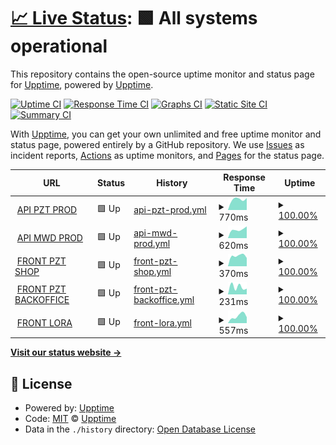 # [📈 Live Status](https://upptime.github.io/upptime): <!--live status--> **🟩 All systems operational**

This repository contains the open-source uptime monitor and status page for [Upptime](https://upptime.js.org), powered by [Upptime](https://github.com/upptime/upptime).

[![Uptime CI](https://github.com/spectaA/uptime-test/workflows/Uptime%20CI/badge.svg)](https://github.com/spectaA/uptime-test/actions?query=workflow%3A%22Uptime+CI%22)
[![Response Time CI](https://github.com/spectaA/uptime-test/workflows/Response%20Time%20CI/badge.svg)](https://github.com/spectaA/uptime-test/actions?query=workflow%3A%22Response+Time+CI%22)
[![Graphs CI](https://github.com/spectaA/uptime-test/workflows/Graphs%20CI/badge.svg)](https://github.com/spectaA/uptime-test/actions?query=workflow%3A%22Graphs+CI%22)
[![Static Site CI](https://github.com/spectaA/uptime-test/workflows/Static%20Site%20CI/badge.svg)](https://github.com/spectaA/uptime-test/actions?query=workflow%3A%22Static+Site+CI%22)
[![Summary CI](https://github.com/spectaA/uptime-test/workflows/Summary%20CI/badge.svg)](https://github.com/spectaA/uptime-test/actions?query=workflow%3A%22Summary+CI%22)

With [Upptime](https://upptime.js.org), you can get your own unlimited and free uptime monitor and status page, powered entirely by a GitHub repository. We use [Issues](https://github.com/upptime/upptime/issues) as incident reports, [Actions](https://github.com/spectaA/uptime-test/actions) as uptime monitors, and [Pages](https://upptime.github.io/upptime) for the status page.

<!--start: status pages-->
<!-- This summary is generated by Upptime (https://github.com/upptime/upptime) -->
<!-- Do not edit this manually, your changes will be overwritten -->
<!-- prettier-ignore -->
| URL | Status | History | Response Time | Uptime |
| --- | ------ | ------- | ------------- | ------ |
| <img alt="" src="https://favicons.githubusercontent.com/prod-pzt.mokapis.com" height="13"> [API PZT PROD](https://prod-pzt.mokapis.com/api/info) | 🟩 Up | [api-pzt-prod.yml](https://github.com/spectaA/uptime-test/commits/HEAD/history/api-pzt-prod.yml) | <details><summary><img alt="Response time graph" src="./graphs/api-pzt-prod/response-time-week.png" height="20"> 770ms</summary><br><a href="https://spectaA.github.io/uptime-test/history/api-pzt-prod"><img alt="Response time 770" src="https://img.shields.io/endpoint?url=https%3A%2F%2Fraw.githubusercontent.com%2FspectaA%2Fuptime-test%2FHEAD%2Fapi%2Fapi-pzt-prod%2Fresponse-time.json"></a><br><a href="https://spectaA.github.io/uptime-test/history/api-pzt-prod"><img alt="24-hour response time 850" src="https://img.shields.io/endpoint?url=https%3A%2F%2Fraw.githubusercontent.com%2FspectaA%2Fuptime-test%2FHEAD%2Fapi%2Fapi-pzt-prod%2Fresponse-time-day.json"></a><br><a href="https://spectaA.github.io/uptime-test/history/api-pzt-prod"><img alt="7-day response time 770" src="https://img.shields.io/endpoint?url=https%3A%2F%2Fraw.githubusercontent.com%2FspectaA%2Fuptime-test%2FHEAD%2Fapi%2Fapi-pzt-prod%2Fresponse-time-week.json"></a><br><a href="https://spectaA.github.io/uptime-test/history/api-pzt-prod"><img alt="30-day response time 770" src="https://img.shields.io/endpoint?url=https%3A%2F%2Fraw.githubusercontent.com%2FspectaA%2Fuptime-test%2FHEAD%2Fapi%2Fapi-pzt-prod%2Fresponse-time-month.json"></a><br><a href="https://spectaA.github.io/uptime-test/history/api-pzt-prod"><img alt="1-year response time 770" src="https://img.shields.io/endpoint?url=https%3A%2F%2Fraw.githubusercontent.com%2FspectaA%2Fuptime-test%2FHEAD%2Fapi%2Fapi-pzt-prod%2Fresponse-time-year.json"></a></details> | <details><summary><a href="https://spectaA.github.io/uptime-test/history/api-pzt-prod">100.00%</a></summary><a href="https://spectaA.github.io/uptime-test/history/api-pzt-prod"><img alt="All-time uptime 100.00%" src="https://img.shields.io/endpoint?url=https%3A%2F%2Fraw.githubusercontent.com%2FspectaA%2Fuptime-test%2FHEAD%2Fapi%2Fapi-pzt-prod%2Fuptime.json"></a><br><a href="https://spectaA.github.io/uptime-test/history/api-pzt-prod"><img alt="24-hour uptime 100.00%" src="https://img.shields.io/endpoint?url=https%3A%2F%2Fraw.githubusercontent.com%2FspectaA%2Fuptime-test%2FHEAD%2Fapi%2Fapi-pzt-prod%2Fuptime-day.json"></a><br><a href="https://spectaA.github.io/uptime-test/history/api-pzt-prod"><img alt="7-day uptime 100.00%" src="https://img.shields.io/endpoint?url=https%3A%2F%2Fraw.githubusercontent.com%2FspectaA%2Fuptime-test%2FHEAD%2Fapi%2Fapi-pzt-prod%2Fuptime-week.json"></a><br><a href="https://spectaA.github.io/uptime-test/history/api-pzt-prod"><img alt="30-day uptime 100.00%" src="https://img.shields.io/endpoint?url=https%3A%2F%2Fraw.githubusercontent.com%2FspectaA%2Fuptime-test%2FHEAD%2Fapi%2Fapi-pzt-prod%2Fuptime-month.json"></a><br><a href="https://spectaA.github.io/uptime-test/history/api-pzt-prod"><img alt="1-year uptime 100.00%" src="https://img.shields.io/endpoint?url=https%3A%2F%2Fraw.githubusercontent.com%2FspectaA%2Fuptime-test%2FHEAD%2Fapi%2Fapi-pzt-prod%2Fuptime-year.json"></a></details>
| <img alt="" src="https://favicons.githubusercontent.com/prod-mwd.mokapis.com" height="13"> [API MWD PROD](https://prod-mwd.mokapis.com/api/info) | 🟩 Up | [api-mwd-prod.yml](https://github.com/spectaA/uptime-test/commits/HEAD/history/api-mwd-prod.yml) | <details><summary><img alt="Response time graph" src="./graphs/api-mwd-prod/response-time-week.png" height="20"> 620ms</summary><br><a href="https://spectaA.github.io/uptime-test/history/api-mwd-prod"><img alt="Response time 620" src="https://img.shields.io/endpoint?url=https%3A%2F%2Fraw.githubusercontent.com%2FspectaA%2Fuptime-test%2FHEAD%2Fapi%2Fapi-mwd-prod%2Fresponse-time.json"></a><br><a href="https://spectaA.github.io/uptime-test/history/api-mwd-prod"><img alt="24-hour response time 834" src="https://img.shields.io/endpoint?url=https%3A%2F%2Fraw.githubusercontent.com%2FspectaA%2Fuptime-test%2FHEAD%2Fapi%2Fapi-mwd-prod%2Fresponse-time-day.json"></a><br><a href="https://spectaA.github.io/uptime-test/history/api-mwd-prod"><img alt="7-day response time 620" src="https://img.shields.io/endpoint?url=https%3A%2F%2Fraw.githubusercontent.com%2FspectaA%2Fuptime-test%2FHEAD%2Fapi%2Fapi-mwd-prod%2Fresponse-time-week.json"></a><br><a href="https://spectaA.github.io/uptime-test/history/api-mwd-prod"><img alt="30-day response time 620" src="https://img.shields.io/endpoint?url=https%3A%2F%2Fraw.githubusercontent.com%2FspectaA%2Fuptime-test%2FHEAD%2Fapi%2Fapi-mwd-prod%2Fresponse-time-month.json"></a><br><a href="https://spectaA.github.io/uptime-test/history/api-mwd-prod"><img alt="1-year response time 620" src="https://img.shields.io/endpoint?url=https%3A%2F%2Fraw.githubusercontent.com%2FspectaA%2Fuptime-test%2FHEAD%2Fapi%2Fapi-mwd-prod%2Fresponse-time-year.json"></a></details> | <details><summary><a href="https://spectaA.github.io/uptime-test/history/api-mwd-prod">100.00%</a></summary><a href="https://spectaA.github.io/uptime-test/history/api-mwd-prod"><img alt="All-time uptime 100.00%" src="https://img.shields.io/endpoint?url=https%3A%2F%2Fraw.githubusercontent.com%2FspectaA%2Fuptime-test%2FHEAD%2Fapi%2Fapi-mwd-prod%2Fuptime.json"></a><br><a href="https://spectaA.github.io/uptime-test/history/api-mwd-prod"><img alt="24-hour uptime 100.00%" src="https://img.shields.io/endpoint?url=https%3A%2F%2Fraw.githubusercontent.com%2FspectaA%2Fuptime-test%2FHEAD%2Fapi%2Fapi-mwd-prod%2Fuptime-day.json"></a><br><a href="https://spectaA.github.io/uptime-test/history/api-mwd-prod"><img alt="7-day uptime 100.00%" src="https://img.shields.io/endpoint?url=https%3A%2F%2Fraw.githubusercontent.com%2FspectaA%2Fuptime-test%2FHEAD%2Fapi%2Fapi-mwd-prod%2Fuptime-week.json"></a><br><a href="https://spectaA.github.io/uptime-test/history/api-mwd-prod"><img alt="30-day uptime 100.00%" src="https://img.shields.io/endpoint?url=https%3A%2F%2Fraw.githubusercontent.com%2FspectaA%2Fuptime-test%2FHEAD%2Fapi%2Fapi-mwd-prod%2Fuptime-month.json"></a><br><a href="https://spectaA.github.io/uptime-test/history/api-mwd-prod"><img alt="1-year uptime 100.00%" src="https://img.shields.io/endpoint?url=https%3A%2F%2Fraw.githubusercontent.com%2FspectaA%2Fuptime-test%2FHEAD%2Fapi%2Fapi-mwd-prod%2Fuptime-year.json"></a></details>
| <img alt="" src="https://favicons.githubusercontent.com/www.pizzattitude.com" height="13"> [FRONT PZT SHOP](https://www.pizzattitude.com) | 🟩 Up | [front-pzt-shop.yml](https://github.com/spectaA/uptime-test/commits/HEAD/history/front-pzt-shop.yml) | <details><summary><img alt="Response time graph" src="./graphs/front-pzt-shop/response-time-week.png" height="20"> 370ms</summary><br><a href="https://spectaA.github.io/uptime-test/history/front-pzt-shop"><img alt="Response time 370" src="https://img.shields.io/endpoint?url=https%3A%2F%2Fraw.githubusercontent.com%2FspectaA%2Fuptime-test%2FHEAD%2Fapi%2Ffront-pzt-shop%2Fresponse-time.json"></a><br><a href="https://spectaA.github.io/uptime-test/history/front-pzt-shop"><img alt="24-hour response time 294" src="https://img.shields.io/endpoint?url=https%3A%2F%2Fraw.githubusercontent.com%2FspectaA%2Fuptime-test%2FHEAD%2Fapi%2Ffront-pzt-shop%2Fresponse-time-day.json"></a><br><a href="https://spectaA.github.io/uptime-test/history/front-pzt-shop"><img alt="7-day response time 370" src="https://img.shields.io/endpoint?url=https%3A%2F%2Fraw.githubusercontent.com%2FspectaA%2Fuptime-test%2FHEAD%2Fapi%2Ffront-pzt-shop%2Fresponse-time-week.json"></a><br><a href="https://spectaA.github.io/uptime-test/history/front-pzt-shop"><img alt="30-day response time 370" src="https://img.shields.io/endpoint?url=https%3A%2F%2Fraw.githubusercontent.com%2FspectaA%2Fuptime-test%2FHEAD%2Fapi%2Ffront-pzt-shop%2Fresponse-time-month.json"></a><br><a href="https://spectaA.github.io/uptime-test/history/front-pzt-shop"><img alt="1-year response time 370" src="https://img.shields.io/endpoint?url=https%3A%2F%2Fraw.githubusercontent.com%2FspectaA%2Fuptime-test%2FHEAD%2Fapi%2Ffront-pzt-shop%2Fresponse-time-year.json"></a></details> | <details><summary><a href="https://spectaA.github.io/uptime-test/history/front-pzt-shop">100.00%</a></summary><a href="https://spectaA.github.io/uptime-test/history/front-pzt-shop"><img alt="All-time uptime 100.00%" src="https://img.shields.io/endpoint?url=https%3A%2F%2Fraw.githubusercontent.com%2FspectaA%2Fuptime-test%2FHEAD%2Fapi%2Ffront-pzt-shop%2Fuptime.json"></a><br><a href="https://spectaA.github.io/uptime-test/history/front-pzt-shop"><img alt="24-hour uptime 100.00%" src="https://img.shields.io/endpoint?url=https%3A%2F%2Fraw.githubusercontent.com%2FspectaA%2Fuptime-test%2FHEAD%2Fapi%2Ffront-pzt-shop%2Fuptime-day.json"></a><br><a href="https://spectaA.github.io/uptime-test/history/front-pzt-shop"><img alt="7-day uptime 100.00%" src="https://img.shields.io/endpoint?url=https%3A%2F%2Fraw.githubusercontent.com%2FspectaA%2Fuptime-test%2FHEAD%2Fapi%2Ffront-pzt-shop%2Fuptime-week.json"></a><br><a href="https://spectaA.github.io/uptime-test/history/front-pzt-shop"><img alt="30-day uptime 100.00%" src="https://img.shields.io/endpoint?url=https%3A%2F%2Fraw.githubusercontent.com%2FspectaA%2Fuptime-test%2FHEAD%2Fapi%2Ffront-pzt-shop%2Fuptime-month.json"></a><br><a href="https://spectaA.github.io/uptime-test/history/front-pzt-shop"><img alt="1-year uptime 100.00%" src="https://img.shields.io/endpoint?url=https%3A%2F%2Fraw.githubusercontent.com%2FspectaA%2Fuptime-test%2FHEAD%2Fapi%2Ffront-pzt-shop%2Fuptime-year.json"></a></details>
| <img alt="" src="https://favicons.githubusercontent.com/admin.pizzattitude.com" height="13"> [FRONT PZT BACKOFFICE](https://admin.pizzattitude.com) | 🟩 Up | [front-pzt-backoffice.yml](https://github.com/spectaA/uptime-test/commits/HEAD/history/front-pzt-backoffice.yml) | <details><summary><img alt="Response time graph" src="./graphs/front-pzt-backoffice/response-time-week.png" height="20"> 231ms</summary><br><a href="https://spectaA.github.io/uptime-test/history/front-pzt-backoffice"><img alt="Response time 231" src="https://img.shields.io/endpoint?url=https%3A%2F%2Fraw.githubusercontent.com%2FspectaA%2Fuptime-test%2FHEAD%2Fapi%2Ffront-pzt-backoffice%2Fresponse-time.json"></a><br><a href="https://spectaA.github.io/uptime-test/history/front-pzt-backoffice"><img alt="24-hour response time 176" src="https://img.shields.io/endpoint?url=https%3A%2F%2Fraw.githubusercontent.com%2FspectaA%2Fuptime-test%2FHEAD%2Fapi%2Ffront-pzt-backoffice%2Fresponse-time-day.json"></a><br><a href="https://spectaA.github.io/uptime-test/history/front-pzt-backoffice"><img alt="7-day response time 231" src="https://img.shields.io/endpoint?url=https%3A%2F%2Fraw.githubusercontent.com%2FspectaA%2Fuptime-test%2FHEAD%2Fapi%2Ffront-pzt-backoffice%2Fresponse-time-week.json"></a><br><a href="https://spectaA.github.io/uptime-test/history/front-pzt-backoffice"><img alt="30-day response time 231" src="https://img.shields.io/endpoint?url=https%3A%2F%2Fraw.githubusercontent.com%2FspectaA%2Fuptime-test%2FHEAD%2Fapi%2Ffront-pzt-backoffice%2Fresponse-time-month.json"></a><br><a href="https://spectaA.github.io/uptime-test/history/front-pzt-backoffice"><img alt="1-year response time 231" src="https://img.shields.io/endpoint?url=https%3A%2F%2Fraw.githubusercontent.com%2FspectaA%2Fuptime-test%2FHEAD%2Fapi%2Ffront-pzt-backoffice%2Fresponse-time-year.json"></a></details> | <details><summary><a href="https://spectaA.github.io/uptime-test/history/front-pzt-backoffice">100.00%</a></summary><a href="https://spectaA.github.io/uptime-test/history/front-pzt-backoffice"><img alt="All-time uptime 100.00%" src="https://img.shields.io/endpoint?url=https%3A%2F%2Fraw.githubusercontent.com%2FspectaA%2Fuptime-test%2FHEAD%2Fapi%2Ffront-pzt-backoffice%2Fuptime.json"></a><br><a href="https://spectaA.github.io/uptime-test/history/front-pzt-backoffice"><img alt="24-hour uptime 100.00%" src="https://img.shields.io/endpoint?url=https%3A%2F%2Fraw.githubusercontent.com%2FspectaA%2Fuptime-test%2FHEAD%2Fapi%2Ffront-pzt-backoffice%2Fuptime-day.json"></a><br><a href="https://spectaA.github.io/uptime-test/history/front-pzt-backoffice"><img alt="7-day uptime 100.00%" src="https://img.shields.io/endpoint?url=https%3A%2F%2Fraw.githubusercontent.com%2FspectaA%2Fuptime-test%2FHEAD%2Fapi%2Ffront-pzt-backoffice%2Fuptime-week.json"></a><br><a href="https://spectaA.github.io/uptime-test/history/front-pzt-backoffice"><img alt="30-day uptime 100.00%" src="https://img.shields.io/endpoint?url=https%3A%2F%2Fraw.githubusercontent.com%2FspectaA%2Fuptime-test%2FHEAD%2Fapi%2Ffront-pzt-backoffice%2Fuptime-month.json"></a><br><a href="https://spectaA.github.io/uptime-test/history/front-pzt-backoffice"><img alt="1-year uptime 100.00%" src="https://img.shields.io/endpoint?url=https%3A%2F%2Fraw.githubusercontent.com%2FspectaA%2Fuptime-test%2FHEAD%2Fapi%2Ffront-pzt-backoffice%2Fuptime-year.json"></a></details>
| <img alt="" src="https://favicons.githubusercontent.com/www.lora-construct.be" height="13"> [FRONT LORA](https://www.lora-construct.be/) | 🟩 Up | [front-lora.yml](https://github.com/spectaA/uptime-test/commits/HEAD/history/front-lora.yml) | <details><summary><img alt="Response time graph" src="./graphs/front-lora/response-time-week.png" height="20"> 557ms</summary><br><a href="https://spectaA.github.io/uptime-test/history/front-lora"><img alt="Response time 557" src="https://img.shields.io/endpoint?url=https%3A%2F%2Fraw.githubusercontent.com%2FspectaA%2Fuptime-test%2FHEAD%2Fapi%2Ffront-lora%2Fresponse-time.json"></a><br><a href="https://spectaA.github.io/uptime-test/history/front-lora"><img alt="24-hour response time 466" src="https://img.shields.io/endpoint?url=https%3A%2F%2Fraw.githubusercontent.com%2FspectaA%2Fuptime-test%2FHEAD%2Fapi%2Ffront-lora%2Fresponse-time-day.json"></a><br><a href="https://spectaA.github.io/uptime-test/history/front-lora"><img alt="7-day response time 557" src="https://img.shields.io/endpoint?url=https%3A%2F%2Fraw.githubusercontent.com%2FspectaA%2Fuptime-test%2FHEAD%2Fapi%2Ffront-lora%2Fresponse-time-week.json"></a><br><a href="https://spectaA.github.io/uptime-test/history/front-lora"><img alt="30-day response time 557" src="https://img.shields.io/endpoint?url=https%3A%2F%2Fraw.githubusercontent.com%2FspectaA%2Fuptime-test%2FHEAD%2Fapi%2Ffront-lora%2Fresponse-time-month.json"></a><br><a href="https://spectaA.github.io/uptime-test/history/front-lora"><img alt="1-year response time 557" src="https://img.shields.io/endpoint?url=https%3A%2F%2Fraw.githubusercontent.com%2FspectaA%2Fuptime-test%2FHEAD%2Fapi%2Ffront-lora%2Fresponse-time-year.json"></a></details> | <details><summary><a href="https://spectaA.github.io/uptime-test/history/front-lora">100.00%</a></summary><a href="https://spectaA.github.io/uptime-test/history/front-lora"><img alt="All-time uptime 100.00%" src="https://img.shields.io/endpoint?url=https%3A%2F%2Fraw.githubusercontent.com%2FspectaA%2Fuptime-test%2FHEAD%2Fapi%2Ffront-lora%2Fuptime.json"></a><br><a href="https://spectaA.github.io/uptime-test/history/front-lora"><img alt="24-hour uptime 100.00%" src="https://img.shields.io/endpoint?url=https%3A%2F%2Fraw.githubusercontent.com%2FspectaA%2Fuptime-test%2FHEAD%2Fapi%2Ffront-lora%2Fuptime-day.json"></a><br><a href="https://spectaA.github.io/uptime-test/history/front-lora"><img alt="7-day uptime 100.00%" src="https://img.shields.io/endpoint?url=https%3A%2F%2Fraw.githubusercontent.com%2FspectaA%2Fuptime-test%2FHEAD%2Fapi%2Ffront-lora%2Fuptime-week.json"></a><br><a href="https://spectaA.github.io/uptime-test/history/front-lora"><img alt="30-day uptime 100.00%" src="https://img.shields.io/endpoint?url=https%3A%2F%2Fraw.githubusercontent.com%2FspectaA%2Fuptime-test%2FHEAD%2Fapi%2Ffront-lora%2Fuptime-month.json"></a><br><a href="https://spectaA.github.io/uptime-test/history/front-lora"><img alt="1-year uptime 100.00%" src="https://img.shields.io/endpoint?url=https%3A%2F%2Fraw.githubusercontent.com%2FspectaA%2Fuptime-test%2FHEAD%2Fapi%2Ffront-lora%2Fuptime-year.json"></a></details>

<!--end: status pages-->

[**Visit our status website →**](https://upptime.github.io/upptime)

## 📄 License

- Powered by: [Upptime](https://github.com/upptime/upptime)
- Code: [MIT](./LICENSE) © [Upptime](https://upptime.js.org)
- Data in the `./history` directory: [Open Database License](https://opendatacommons.org/licenses/odbl/1-0/)

